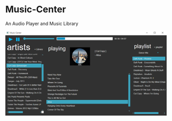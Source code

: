 # Music-Center
An Audio Player and Music Library 

![Music Center UI](https://github.com/rockyyyr/Music-Center/blob/Tracklist_of_files/src/images/Music%20center.jpg?raw=true)

